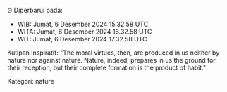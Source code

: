 ⏰ Diperbarui pada:
- WIB: Jumat, 6 Desember 2024 15.32.58 UTC
- WITA: Jumat, 6 Desember 2024 16.32.58 UTC
- WIT: Jumat, 6 Desember 2024 17.32.58 UTC

Kutipan Inspiratif:
"The moral virtues, then, are produced in us neither by nature nor against nature. Nature, indeed, prepares in us the ground for their reception, but their complete formation is the product of habit."


Kategori: nature

